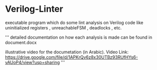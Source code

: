# Verilog-Linter
executable program which do some lint analysis on Verilog code like uninitialized registers , unreachableFSM , deadlocks , etc.

'''
detailed documentation on how each analysis is made can be found in document.docx

illustrative video for the documetation (in Arabic). Video Link: https://drive.google.com/file/d/1APKrQv6z8x30UTBz93RUfHYs6-vAUoP4/view?usp=sharing
'''
